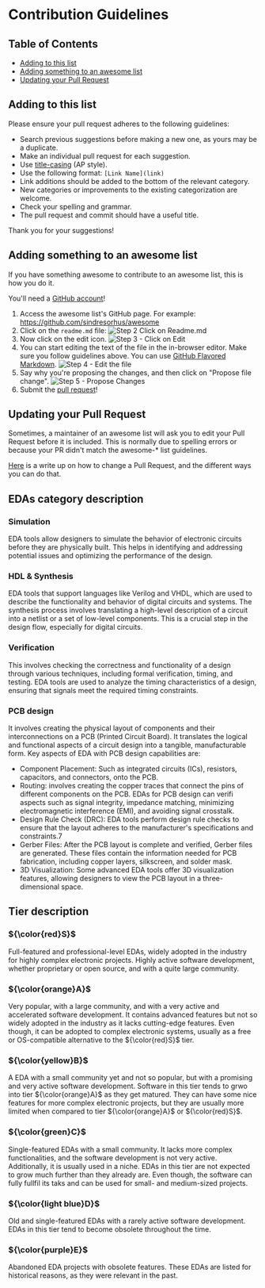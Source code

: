 # Contribution Guidelines

## Table of Contents

- [Adding to this list](#adding-to-this-list)
- [Adding something to an awesome list](#adding-something-to-an-awesome-list)
- [Updating your Pull Request](#updating-your-pull-request)

## Adding to this list

Please ensure your pull request adheres to the following guidelines:

- Search previous suggestions before making a new one, as yours may be a duplicate.
- Make an individual pull request for each suggestion.
- Use [title-casing](http://titlecapitalization.com) (AP style).
- Use the following format: `[Link Name](link)`
- Link additions should be added to the bottom of the relevant category.
- New categories or improvements to the existing categorization are welcome.
- Check your spelling and grammar.
- The pull request and commit should have a useful title.

Thank you for your suggestions!


## Adding something to an awesome list

If you have something awesome to contribute to an awesome list, this is how you do it.

You'll need a [GitHub account](https://github.com/join)!

1. Access the awesome list's GitHub page. For example: https://github.com/sindresorhus/awesome
2. Click on the `readme.md` file: ![Step 2 Click on Readme.md](https://cloud.githubusercontent.com/assets/170270/9402920/53a7e3ea-480c-11e5-9d81-aecf64be55eb.png)
3. Now click on the edit icon. ![Step 3 - Click on Edit](https://cloud.githubusercontent.com/assets/170270/9402927/6506af22-480c-11e5-8c18-7ea823530099.png)
4. You can start editing the text of the file in the in-browser editor. Make sure you follow guidelines above. You can use [GitHub Flavored Markdown](https://help.github.com/articles/github-flavored-markdown/). ![Step 4 - Edit the file](https://cloud.githubusercontent.com/assets/170270/9402932/7301c3a0-480c-11e5-81f5-7e343b71674f.png)
5. Say why you're proposing the changes, and then click on "Propose file change". ![Step 5 - Propose Changes](https://cloud.githubusercontent.com/assets/170270/9402937/7dd0652a-480c-11e5-9138-bd14244593d5.png)
6. Submit the [pull request](https://help.github.com/articles/using-pull-requests/)!

## Updating your Pull Request

Sometimes, a maintainer of an awesome list will ask you to edit your Pull Request before it is included. This is normally due to spelling errors or because your PR didn't match the awesome-* list guidelines.

[Here](https://github.com/RichardLitt/docs/blob/master/amending-a-commit-guide.md) is a write up on how to change a Pull Request, and the different ways you can do that.

## EDAs category description

### Simulation

EDA tools allow designers to simulate the behavior of electronic circuits before they are physically built. This helps in identifying and addressing potential issues and optimizing the performance of the design.

### HDL & Synthesis

EDA tools that support languages like Verilog and VHDL, which are used to describe the functionality and behavior of digital circuits and systems. The synthesis process involves translating a high-level description of a circuit into a netlist or a set of low-level components. This is a crucial step in the design flow, especially for digital circuits.

### Verification

This involves checking the correctness and functionality of a design through various techniques, including formal verification, timing, and testing. EDA tools are used to analyze the timing characteristics of a design, ensuring that signals meet the required timing constraints.

### PCB design

It involves creating the physical layout of components and their interconnections on a PCB (Printed Circuit Board). It translates the logical and functional aspects of a circuit design into a tangible, manufacturable form. Key aspects of EDA with PCB design capabilities are:

- Component Placement: Such as integrated circuits (ICs), resistors, capacitors, and connectors, onto the PCB.
- Routing: involves creating the copper traces that connect the pins of different components on the PCB. EDAs for PCB design can verifi aspects such as signal integrity, impedance matching, minimizing electromagnetic interference (EMI), and avoiding signal crosstalk.
- Design Rule Check (DRC): EDA tools perform design rule checks to ensure that the layout adheres to the manufacturer's specifications and constraints.7
- Gerber Files: After the PCB layout is complete and verified, Gerber files are generated. These files contain the information needed for PCB fabrication, including copper layers, silkscreen, and solder mask.
- 3D Visualization: Some advanced EDA tools offer 3D visualization features, allowing designers to view the PCB layout in a three-dimensional space.

## Tier description

### ${\color{red}S}$

Full-featured and professional-level EDAs, widely adopted in the industry for highly complex electronic projects. Highly active software development, whether proprietary or open source, and with a quite large community.

### ${\color{orange}A}$

Very popular, with a large community, and with a very active and accelerated software development. It contains advanced features but not so widely adopted in the industry as it lacks cutting-edge features. Even though, it can be adopted to complex electronic systems, usually as a free or OS-compatible alternative to the ${\color{red}S}$ tier.

### ${\color{yellow}B}$

A EDA with a small community yet and not so popular, but with a promising and very active software development. Software in this tier tends to grwo into tier ${\color{orange}A}$ as they get matured. They can have some nice features for more complex electronic projects, but they are usually more limited when compared to tier ${\color{orange}A}$ or ${\color{red}S}$.

### ${\color{green}C}$

Single-featured EDAs with a small community. It lacks more complex functionalities, and the software development is not very active. Additionally, it is usually used in a niche. EDAs in this tier are not expected to grow much further than they already are. Even though, the software can fully fullfil its taks and can be used for small- and medium-sized projects.

### ${\color{light blue}D}$

Old and single-featured EDAs with a rarely active software development. EDAs in this tier tend to become obsolete throughout the time.

### ${\color{purple}E}$

Abandoned EDA projects with obsolete features. These EDAs are listed for historical reasons, as they were relevant in the past.
